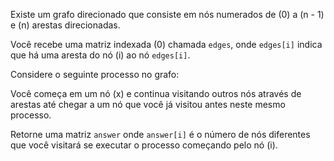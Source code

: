 Existe um grafo direcionado que consiste em nós numerados de \(0\) a \(n - 1\) e \(n\) arestas direcionadas.

Você recebe uma matriz indexada \(0\) chamada `edges`, onde `edges[i]` indica que há uma aresta do nó \(i\) ao nó `edges[i]`.

Considere o seguinte processo no grafo:

Você começa em um nó \(x\) e continua visitando outros nós através de arestas até chegar a um nó que você já visitou antes neste mesmo processo.

Retorne uma matriz `answer` onde `answer[i]` é o número de nós diferentes que você visitará se executar o processo começando pelo nó \(i\).
